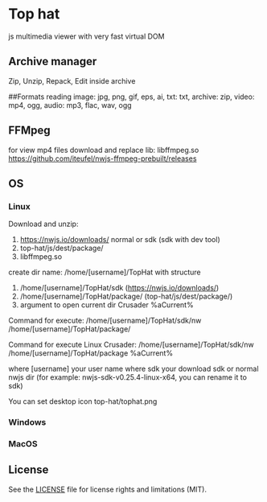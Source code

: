 # Top hat
js multimedia viewer with very fast virtual DOM


## Archive manager
Zip, Unzip, Repack, Edit inside archive

##Formats reading
image: jpg, png, gif, eps, ai,
txt: txt,
archive: zip,
video: mp4, ogg,
audio: mp3, flac, wav, ogg

## FFMpeg
for view mp4 files download and replace lib: libffmpeg.so
https://github.com/iteufel/nwjs-ffmpeg-prebuilt/releases

## OS

### Linux
Download and unzip:
1. https://nwjs.io/downloads/ normal or sdk (sdk with dev tool)
2. top-hat/js/dest/package/
3. libffmpeg.so

create dir name: /home/[username]/TopHat with structure

1. /home/[username]/TopHat/sdk      (https://nwjs.io/downloads/)
2. /home/[username]/TopHat/package/ (top-hat/js/dest/package/)
3. argument to open current dir Crusader %aCurrent%

Command for execute:
/home/[username]/TopHat/sdk/nw /home/[username]/TopHat/package/

Command for execute Linux Crusader:
  /home/[username]/TopHat/sdk/nw /home/[username]/TopHat/package %aCurrent%

where [username] your user name
where sdk your download sdk or normal nwjs dir (for example: nwjs-sdk-v0.25.4-linux-x64, you can rename it to sdk)

You can set desktop icon top-hat/tophat.png

### Windows

### MacOS


## License

See the [LICENSE](LICENSE.md) file for license rights and limitations (MIT).

